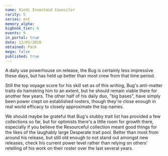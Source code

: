 ```yaml
---
name: Xindi Insectoid Councilor
rarity: 5
series: ent
memory_alpha:
bigbook_tier: 6
events: 9
in_portal: true
date: 13/03/2018
obtained: Pack
mega: false
published: true
---
```


A daily use powerhouse on release, the Bug is certainly less impressive these days, but has held up better than most crew from that time period.

Still the top voyage score for his skill set as of this writing, Bug's anti-matter traits do hamstring him to an extent, but he should remain viable there for another few years. The other half of his daily duo, "big bases", have simply been power crept on established rosters, though they're close enough in real world efficacy to closely approximate the top names.

We should maybe be grateful that Bug's stubby trait list has provided a few collections so far, but for optimists there's a little room for growth there, especially if you believe the Resourceful collection meant good things for the likes of the laughably large Desperate trait pool. Better than most from around his release, but still old enough to not stand out amongst new releases, check his current power level rather than relying on others' retelling of his work on their roster over the last several years.
